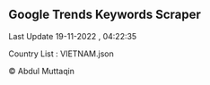 

## Google Trends Keywords Scraper 
 
Last Update 19-11-2022 , 04:22:35

Country List :
VIETNAM.json



© Abdul Muttaqin 
